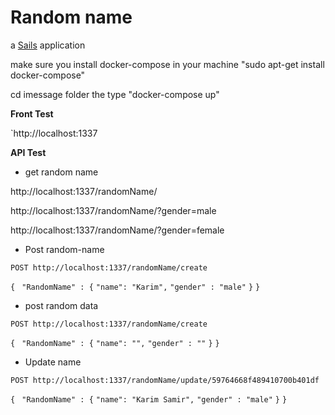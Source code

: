 # Random name

a [Sails](http://sailsjs.org) application

make sure you install docker-compose in your machine   "sudo apt-get install docker-compose"

cd imessage folder the type "docker-compose up"

**Front Test**

`http://localhost:1337


**API Test**

* get random name

http://localhost:1337/randomName/

http://localhost:1337/randomName/?gender=male

http://localhost:1337/randomName/?gender=female

* Post random-name

`POST http://localhost:1337/randomName/create`

`{ `
`"RandomName" : {`
	 `"name": "Karim",`
     `"gender" : "male"`
	`}`
 `}`

* post random data

`POST http://localhost:1337/randomName/create`

`{ `
`"RandomName" : {`
     `"name": "",`
     `"gender" : ""`
	`}`
 `}`


* Update name

`POST http://localhost:1337/randomName/update/59764668f489410700b401df`

`{ `
`"RandomName" : {`
     `"name": "Karim Samir",`
     `"gender" : "male"`
	`}`
 `}`



